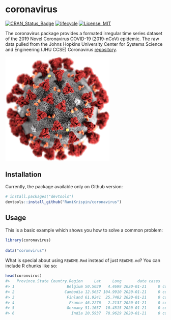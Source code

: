 
<!-- README.md is generated from README.Rmd. Please edit that file -->

# coronavirus

<!-- badges: start -->

[![CRAN\_Status\_Badge](https://www.r-pkg.org/badges/version/coronavirus)](https://cran.r-project.org/package=coronavirus)
[![lifecycle](https://img.shields.io/badge/lifecycle-experimental-orange.svg)](https://www.tidyverse.org/lifecycle/#experimental)
[![License:
MIT](https://img.shields.io/badge/License-MIT-blue.svg)](https://opensource.org/licenses/MIT)
<!-- badges: end -->

The coronavirus package provides a formated irregular time series
dataset of the 2019 Novel Coronavirus COVID-19 (2019-nCoV) epidemic. The
raw data pulled from the Johns Hopkins University Center for Systems
Science and Engineering (JHU CCSE) Coronavirus
[repository](https://github.com/CSSEGISandData/COVID-19).

<img src="man/figures/2019-nCoV-CDC-23312_without_background.png" width="65%" align="center"/></a>

## Installation

Currently, the package available only on Github version:

``` r
# install.packages("devtools")
devtools::install_github("RamiKrispin/coronavirus")
```

## Usage

This is a basic example which shows you how to solve a common problem:

``` r
library(coronavirus)

data("coronvirus")
```

What is special about using `README.Rmd` instead of just `README.md`?
You can include R chunks like so:

``` r
head(coronvirus)
#>   Province.State Country.Region     Lat     Long       date cases      type
#> 1                       Belgium 50.5039   4.4699 2020-01-21     0 confirmed
#> 2                      Cambodia 12.5657 104.9910 2020-01-21     0 confirmed
#> 3                       Finland 61.9241  25.7482 2020-01-21     0 confirmed
#> 4                        France 46.2276   2.2137 2020-01-21     0 confirmed
#> 5                       Germany 51.1657  10.4515 2020-01-21     0 confirmed
#> 6                         India 20.5937  78.9629 2020-01-21     0 confirmed
```
